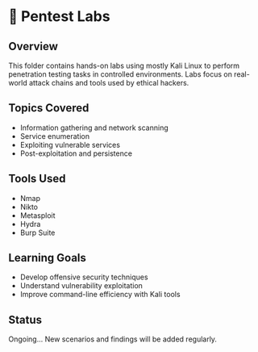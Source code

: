 # 🐉 Pentest Labs

## Overview
This folder contains hands-on labs using mostly Kali Linux to perform penetration testing tasks in controlled environments. Labs focus on real-world attack chains and tools used by ethical hackers.

## Topics Covered
- Information gathering and network scanning
- Service enumeration
- Exploiting vulnerable services
- Post-exploitation and persistence

## Tools Used
- Nmap
- Nikto
- Metasploit
- Hydra
- Burp Suite

## Learning Goals
- Develop offensive security techniques
- Understand vulnerability exploitation
- Improve command-line efficiency with Kali tools

## Status
Ongoing... New scenarios and findings will be added regularly.
